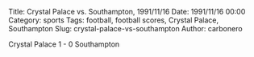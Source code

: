 Title: Crystal Palace vs. Southampton, 1991/11/16
Date: 1991/11/16 00:00
Category: sports
Tags: football, football scores, Crystal Palace, Southampton
Slug: crystal-palace-vs-southampton
Author: carbonero


Crystal Palace 1 - 0 Southampton
